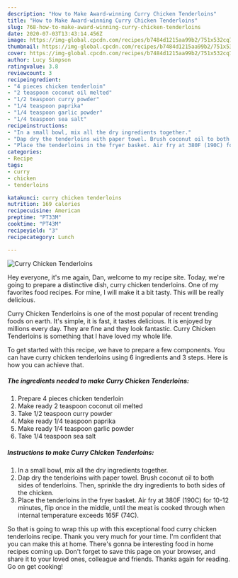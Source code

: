 ```yaml
---
description: "How to Make Award-winning Curry Chicken Tenderloins"
title: "How to Make Award-winning Curry Chicken Tenderloins"
slug: 768-how-to-make-award-winning-curry-chicken-tenderloins
date: 2020-07-03T13:43:14.456Z
image: https://img-global.cpcdn.com/recipes/b7484d1215aa99b2/751x532cq70/curry-chicken-tenderloins-recipe-main-photo.jpg
thumbnail: https://img-global.cpcdn.com/recipes/b7484d1215aa99b2/751x532cq70/curry-chicken-tenderloins-recipe-main-photo.jpg
cover: https://img-global.cpcdn.com/recipes/b7484d1215aa99b2/751x532cq70/curry-chicken-tenderloins-recipe-main-photo.jpg
author: Lucy Simpson
ratingvalue: 3.8
reviewcount: 3
recipeingredient:
- "4 pieces chicken tenderloin"
- "2 teaspoon coconut oil melted"
- "1/2 teaspoon curry powder"
- "1/4 teaspoon paprika"
- "1/4 teaspoon garlic powder"
- "1/4 teaspoon sea salt"
recipeinstructions:
- "In a small bowl, mix all the dry ingredients together."
- "Dap dry the tenderloins with paper towel. Brush coconut oil to both sides of tenderloins. Then, sprinkle the dry ingredients to both sides of the chicken."
- "Place the tenderloins in the fryer basket. Air fry at 380F (190C) for 10-12 minutes, flip once in the middle, until the meat is cooked through when internal temperature exceeds 165F (74C)."
categories:
- Recipe
tags:
- curry
- chicken
- tenderloins

katakunci: curry chicken tenderloins 
nutrition: 169 calories
recipecuisine: American
preptime: "PT33M"
cooktime: "PT43M"
recipeyield: "3"
recipecategory: Lunch

---
```



![Curry Chicken Tenderloins](https://img-global.cpcdn.com/recipes/b7484d1215aa99b2/751x532cq70/curry-chicken-tenderloins-recipe-main-photo.jpg)

Hey everyone, it's me again, Dan, welcome to my recipe site. Today, we're going to prepare a distinctive dish, curry chicken tenderloins. One of my favorites food recipes. For mine, I will make it a bit tasty. This will be really delicious.



Curry Chicken Tenderloins is one of the most popular of recent trending foods on earth. It's simple, it is fast, it tastes delicious. It is enjoyed by millions every day. They are fine and they look fantastic. Curry Chicken Tenderloins is something that I have loved my whole life.


To get started with this recipe, we have to prepare a few components. You can have curry chicken tenderloins using 6 ingredients and 3 steps. Here is how you can achieve that.

<!--inarticleads1-->

##### The ingredients needed to make Curry Chicken Tenderloins:

1. Prepare 4 pieces chicken tenderloin
1. Make ready 2 teaspoon coconut oil melted
1. Take 1/2 teaspoon curry powder
1. Make ready 1/4 teaspoon paprika
1. Make ready 1/4 teaspoon garlic powder
1. Take 1/4 teaspoon sea salt




<!--inarticleads2-->

##### Instructions to make Curry Chicken Tenderloins:

1. In a small bowl, mix all the dry ingredients together.
1. Dap dry the tenderloins with paper towel. Brush coconut oil to both sides of tenderloins. Then, sprinkle the dry ingredients to both sides of the chicken.
1. Place the tenderloins in the fryer basket. Air fry at 380F (190C) for 10-12 minutes, flip once in the middle, until the meat is cooked through when internal temperature exceeds 165F (74C).




So that is going to wrap this up with this exceptional food curry chicken tenderloins recipe. Thank you very much for your time. I'm confident that you can make this at home. There's gonna be interesting food in home recipes coming up. Don't forget to save this page on your browser, and share it to your loved ones, colleague and friends. Thanks again for reading. Go on get cooking!
